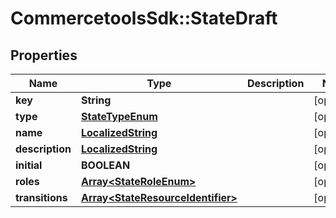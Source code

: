 # CommercetoolsSdk::StateDraft

## Properties
Name | Type | Description | Notes
------------ | ------------- | ------------- | -------------
**key** | **String** |  | [optional] 
**type** | [**StateTypeEnum**](StateTypeEnum.md) |  | [optional] 
**name** | [**LocalizedString**](LocalizedString.md) |  | [optional] 
**description** | [**LocalizedString**](LocalizedString.md) |  | [optional] 
**initial** | **BOOLEAN** |  | [optional] 
**roles** | [**Array&lt;StateRoleEnum&gt;**](StateRoleEnum.md) |  | [optional] 
**transitions** | [**Array&lt;StateResourceIdentifier&gt;**](StateResourceIdentifier.md) |  | [optional] 

